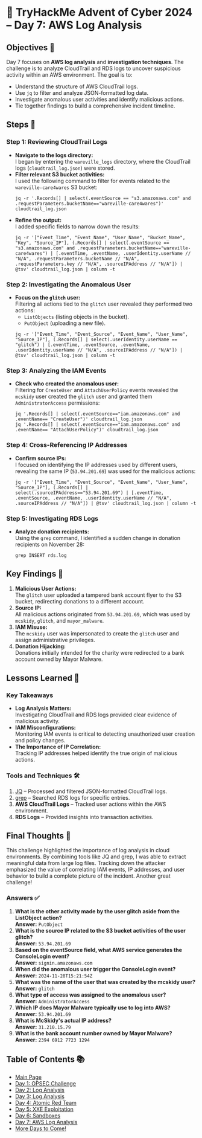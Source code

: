 # 🎄 TryHackMe Advent of Cyber 2024 – Day 7: AWS Log Analysis

## Objectives 🎯

Day 7 focuses on **AWS log analysis** and **investigation techniques**. The challenge is to analyze CloudTrail and RDS logs to uncover suspicious activity within an AWS environment. The goal is to:
- Understand the structure of AWS CloudTrail logs.
- Use `jq` to filter and analyze JSON-formatted log data.
- Investigate anomalous user activities and identify malicious actions.
- Tie together findings to build a comprehensive incident timeline.
  
## Steps 🚀

### Step 1: Reviewing CloudTrail Logs
- **Navigate to the logs directory:**  
  I began by entering the `wareville_logs` directory, where the CloudTrail logs (`cloudtrail_log.json`) were stored.
- **Filter relevant S3 bucket activities:**  
  I used the following command to filter for events related to the `wareville-care4wares` S3 bucket:
  ```
  jq -r '.Records[] | select(.eventSource == "s3.amazonaws.com" and .requestParameters.bucketName=="wareville-care4wares")' cloudtrail_log.json
  ```
- **Refine the output:**  
  I added specific fields to narrow down the results:
  ```
  jq -r '["Event_Time", "Event_Name", "User_Name", "Bucket_Name", "Key", "Source_IP"], (.Records[] | select(.eventSource == "s3.amazonaws.com" and .requestParameters.bucketName=="wareville-care4wares") | [.eventTime, .eventName, .userIdentity.userName // "N/A", .requestParameters.bucketName // "N/A", .requestParameters.key // "N/A", .sourceIPAddress // "N/A"]) | @tsv' cloudtrail_log.json | column -t
  ```

### Step 2: Investigating the Anomalous User
- **Focus on the `glitch` user:**  
  Filtering all actions tied to the `glitch` user revealed they performed two actions:
  - `ListObjects` (listing objects in the bucket).
  - `PutObject` (uploading a new file).
  ```
  jq -r '["Event_Time", "Event_Source", "Event_Name", "User_Name", "Source_IP"], (.Records[] | select(.userIdentity.userName == "glitch") | [.eventTime, .eventSource, .eventName, .userIdentity.userName // "N/A", .sourceIPAddress // "N/A"]) | @tsv' cloudtrail_log.json | column -t
  ```

### Step 3: Analyzing the IAM Events
- **Check who created the anomalous user:**  
  Filtering for `CreateUser` and `AttachUserPolicy` events revealed the `mcskidy` user created the `glitch` user and granted them `AdministratorAccess` permissions:
  ```
  jq '.Records[] | select(.eventSource=="iam.amazonaws.com" and .eventName== "CreateUser")' cloudtrail_log.json
  jq '.Records[] | select(.eventSource=="iam.amazonaws.com" and .eventName== "AttachUserPolicy")' cloudtrail_log.json
  ```

### Step 4: Cross-Referencing IP Addresses
- **Confirm source IPs:**  
  I focused on identifying the IP addresses used by different users, revealing the same IP (`53.94.201.69`) was used for the malicious actions:
  ```
  jq -r '["Event_Time", "Event_Source", "Event_Name", "User_Name", "Source_IP"], (.Records[] | select(.sourceIPAddress=="53.94.201.69") | [.eventTime, .eventSource, .eventName, .userIdentity.userName // "N/A", .sourceIPAddress // "N/A"]) | @tsv' cloudtrail_log.json | column -t
  ```

### Step 5: Investigating RDS Logs
- **Analyze donation recipients:**  
  Using the `grep` command, I identified a sudden change in donation recipients on November 28:
  ```
  grep INSERT rds.log
  ```

## Key Findings 🔑

1. **Malicious User Actions:**  
   The `glitch` user uploaded a tampered bank account flyer to the S3 bucket, redirecting donations to a different account.
2. **Source IP:**  
   All malicious actions originated from `53.94.201.69`, which was used by `mcskidy`, `glitch`, and `mayor_malware`.
3. **IAM Misuse:**  
   The `mcskidy` user was impersonated to create the `glitch` user and assign administrative privileges.
4. **Donation Hijacking:**  
   Donations initially intended for the charity were redirected to a bank account owned by Mayor Malware.

## Lessons Learned 🌟

### Key Takeaways
- **Log Analysis Matters:**  
  Investigating CloudTrail and RDS logs provided clear evidence of malicious activity.
- **IAM Misconfigurations:**  
  Monitoring IAM events is critical to detecting unauthorized user creation and policy changes.
- **The Importance of IP Correlation:**  
  Tracking IP addresses helped identify the true origin of malicious actions.

### Tools and Techniques 🛠️
1. [JQ](https://stedolan.github.io/jq/) – Processed and filtered JSON-formatted CloudTrail logs.
2. [grep](https://www.gnu.org/software/grep/) – Searched RDS logs for specific entries.
3. **AWS CloudTrail Logs** – Tracked user actions within the AWS environment.
4. **RDS Logs** – Provided insights into transaction activities.


## Final Thoughts 🎁

This challenge highlighted the importance of log analysis in cloud environments. By combining tools like JQ and grep, I was able to extract meaningful data from large log files. Tracking down the attacker emphasized the value of correlating IAM events, IP addresses, and user behavior to build a complete picture of the incident. Another great challenge!

### Answers ✅

1. **What is the other activity made by the user glitch aside from the ListObject action?**  
   **Answer:** `PutObject`
2. **What is the source IP related to the S3 bucket activities of the user glitch?**  
   **Answer:** `53.94.201.69`
3. **Based on the eventSource field, what AWS service generates the ConsoleLogin event?**  
   **Answer:** `signin.amazonaws.com`
4. **When did the anomalous user trigger the ConsoleLogin event?**  
   **Answer:** `2024-11-28T15:21:54Z`
5. **What was the name of the user that was created by the mcskidy user?**  
   **Answer:** `glitch`
6. **What type of access was assigned to the anomalous user?**  
   **Answer:** `AdministratorAccess`
7. **Which IP does Mayor Malware typically use to log into AWS?**  
   **Answer:** `53.94.201.69`
8. **What is McSkidy's actual IP address?**  
   **Answer:** `31.210.15.79`
9. **What is the bank account number owned by Mayor Malware?**  
   **Answer:** `2394 6912 7723 1294`

## Table of Contents 📚

- [Main Page](README.md)
- [Day 1: OPSEC Challenge](day1.md)
- [Day 2: Log Analysis](day2.md)
- [Day 3: Log Analysis](day3.md)
- [Day 4: Atomic Red Team](day4.md)
- [Day 5: XXE Exploitation](day5.md)
- [Day 6: Sandboxes](day6.md)
- [Day 7: AWS Log Analysis](day7.md)
- [More Days to Come!](#)
```
